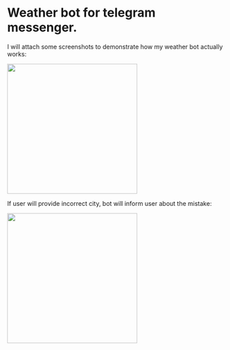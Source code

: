 # Weather bot for telegram messenger.
 
I will attach some screenshots to demonstrate how my weather bot actually works:

<img src="https://user-images.githubusercontent.com/30024540/100549881-108ae580-3276-11eb-8341-661cfe754e6e.jpg" width="300">      

If user will provide incorrect city, bot will inform user about the mistake:

<img src="https://user-images.githubusercontent.com/30024540/100550061-8cd1f880-3277-11eb-9ea5-aaec6f2726c4.jpg" width="300">  
